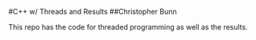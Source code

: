 #C++ w/ Threads and Results
##Christopher Bunn

This repo has the code for threaded programming as well as the results.

